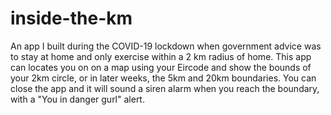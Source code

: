 # inside-the-km
An app I built during the COVID-19 lockdown when government advice was to stay at home and only exercise within a 2 km radius of home. This app can locates you on on a map using your Eircode and show the bounds of your 2km circle, or in later weeks, the 5km and 20km boundaries. You can close the app and it will sound a siren alarm when you reach the boundary, with a "You in danger gurl" alert.
